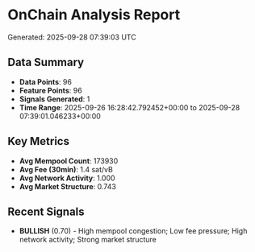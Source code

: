 # OnChain Analysis Report
Generated: 2025-09-28 07:39:03 UTC

## Data Summary
- **Data Points**: 96
- **Feature Points**: 96
- **Signals Generated**: 1
- **Time Range**: 2025-09-26 16:28:42.792452+00:00 to 2025-09-28 07:39:01.046233+00:00

## Key Metrics
- **Avg Mempool Count**: 173930
- **Avg Fee (30min)**: 1.4 sat/vB
- **Avg Network Activity**: 1.000
- **Avg Market Structure**: 0.743

## Recent Signals
- **BULLISH** (0.70) - High mempool congestion; Low fee pressure; High network activity; Strong market structure

